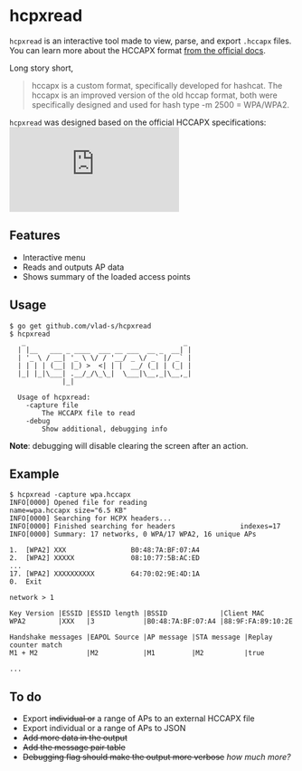 # hcpxread

`hcpxread` is an interactive tool made to view, parse, and export `.hccapx` files.
You can learn more about the HCCAPX format [from the official docs](https://hashcat.net/wiki/doku.php?id=hccapx).

Long story short,
>hccapx is a custom format, specifically developed for hashcat.
>The hccapx is an improved version of the old hccap format, both were specifically designed and used for hash type -m 2500 = WPA/WPA2.

`hcpxread` was designed based on the official HCCAPX specifications:
![HCCAPX specifications](https://hashcat.net/wiki/lib/exe/fetch.php?cache=&media=hccapx_specs.jpg)

## Features
* Interactive menu
* Reads and outputs AP data
* Shows summary of the loaded access points

## Usage 
```
$ go get github.com/vlad-s/hcpxread
$ hcpxread
   _                                       _
  | |__   ___ _ ____  ___ __ ___  __ _  __| |
  | '_ \ / __| '_ \ \/ / '__/ _ \/ _` |/ _` |
  | | | | (__| |_) >  <| | |  __/ (_| | (_| |
  |_| |_|\___| .__/_/\_\_|  \___|\__,_|\__,_|
             |_|
  
  Usage of hcpxread:
    -capture file
      	The HCCAPX file to read
    -debug
      	Show additional, debugging info
```
**Note**: debugging will disable clearing the screen after an action.

## Example
```
$ hcpxread -capture wpa.hccapx
INFO[0000] Opened file for reading                       name=wpa.hccapx size="6.5 KB"
INFO[0000] Searching for HCPX headers...
INFO[0000] Finished searching for headers                indexes=17
INFO[0000] Summary: 17 networks, 0 WPA/17 WPA2, 16 unique APs

1.  [WPA2] XXX                B0:48:7A:BF:07:A4
2.  [WPA2] XXXXX              08:10:77:5B:AC:ED
...
17. [WPA2] XXXXXXXXXX         64:70:02:9E:4D:1A
0.  Exit

network > 1

Key Version |ESSID |ESSID length |BSSID             |Client MAC
WPA2        |XXX   |3            |B0:48:7A:BF:07:A4 |88:9F:FA:89:10:2E

Handshake messages |EAPOL Source |AP message |STA message |Replay counter match
M1 + M2            |M2           |M1         |M2          |true

...
```

## To do
* Export ~~individual or~~ a range of APs to an external HCCAPX file
* Export individual or a range of APs to JSON
* ~~Add more data in the output~~
* ~~Add the message pair table~~
* ~~Debugging flag should make the output more verbose~~ _how much more?_